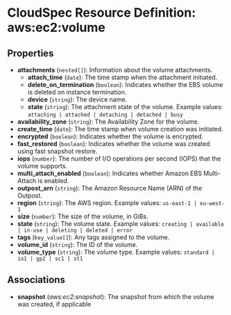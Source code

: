 # CloudSpec Resource Definition: aws:ec2:volume


## Properties

* **attachments**
(`nested[]`):
Information about the volume attachments.
    * **attach_time**
(`date`):
The time stamp when the attachment initiated.
    * **delete_on_termination**
(`boolean`):
Indicates whether the EBS volume is deleted on instance termination.
    * **device**
(`string`):
The device name.
    * **state**
(`string`):
The attachment state of the volume.
Example values: `attaching | attached | detaching | detached | busy`
* **availability_zone**
(`string`):
The Availability Zone for the volume.
* **create_time**
(`date`):
The time stamp when volume creation was initiated.
* **encrypted**
(`boolean`):
Indicates whether the volume is encrypted.
* **fast_restored**
(`boolean`):
Indicates whether the volume was created using fast snapshot restore.
* **iops**
(`number`):
The number of I/O operations per second (IOPS) that the volume supports.
* **multi_attach_enabled**
(`boolean`):
Indicates whether Amazon EBS Multi-Attach is enabled.
* **outpost_arn**
(`string`):
The Amazon Resource Name (ARN) of the Outpost.
* **region**
(`string`):
The AWS region.
Example values: `us-east-1 | eu-west-1`
* **size**
(`number`):
The size of the volume, in GiBs.
* **state**
(`string`):
The volume state.
Example values: `creating | available | in-use | deleting | deleted | error`
* **tags**
(`key_value[]`):
Any tags assigned to the volume.
* **volume_id**
(`string`):
The ID of the volume.
* **volume_type**
(`string`):
The volume type.
Example values: `standard | io1 | gp2 | sc1 | st1`

## Associations

* **snapshot**
(*aws:ec2:snapshot*):
The snapshot from which the volume was created, if applicable
